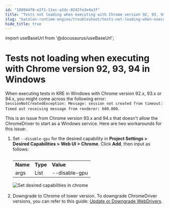 ```yaml
---
id: "108944f0-e2f1-11ec-a2dc-0242fe3e4a3f"
title: "Tests not loading when executing with Chrome version 92, 93, 94 in Windows"
slug: "katalon-runtime-engine/troubleshoot/tests-not-loading-when-executing-with-chrome-version-92-93-94-in-windows"
hide_title: true
---
```

import useBaseUrl from '@docusaurus/useBaseUrl';


# <a id="troubleshooting-1651" class="anchor_top_offset"/><a id="ariaid-title1" class="anchor_top_offset"/>Tests not loading when executing with Chrome version 92, 93, 94 in Windows

<section xmlns="http://www.w3.org/1999/xhtml" className="section condition"><p className="p">When executing tests in KRE in Windows with Chrome version     92.x,                                 93.x or 94.x, you  might come across the following error:     <code className="ph codeph">SessionNotCreatedException: Message: session not created from timeout: Timed out receiving message from renderer: 600.000</code>.</p></section> 
<div xmlns="http://www.w3.org/1999/xhtml" className="bodydiv troubleSolution"><section className="section cause"><p className="p">This is an issue from Chrome version 93.x and 94.x that
      doesn't allow the ChromeDriver to start as a Windows
      service. 
      Here are two workarounds for this issue:</p></section><section className="section remedy"><ol className="ol steps"><li className="li step stepexpand"><span className="ph cmd">Set <code className="ph codeph">--disable-gpu</code> for the desired capability in
          <strong className="ph b">Project Settings &gt; Desired Capabilities &gt; Web UI &gt;
            Chrome</strong>. Click <strong className="ph b">Add</strong>, then input as
          follows:</span><div className="itemgroup info"><table className="table"><caption /><tbody className="tbody"><tr className><td className="entry"><strong className="ph b">Name</strong></td><td className="entry"><strong className="ph b">Type</strong></td><td className="entry"><strong className="ph b">Value</strong></td></tr><tr className><td className="entry">args</td><td className="entry">List</td><td className="entry">--disable-gpu</td></tr></tbody></table></div><div className="itemgroup info"><img className="image" src={useBaseUrl("https://github.com/katalon-studio/docs-images/raw/master/katalon-testcloud/troubleshoot/TC-TROUBLESHOOT-Set-desired-capability.png")} alt="Set desired capabilities in chrome" /><br /><br /></div></li><li className="li step stepexpand"><span className="ph cmd">Downgrade to Chrome of lower version. To downgrade ChromeDriver
          versions, you can refer to this guide: <a className="xref" href="/docs/legacy/katalon-studio-enterprise/test-design/web-test-design/handle-webdrivers/upgrade-or-downgrade-webdrivers#id_2">Update
            or Downgrade WebDrivers</a>.</span></li></ol></section></div>

